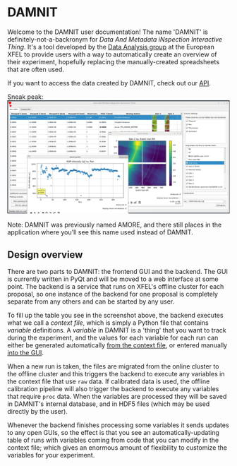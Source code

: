 # DAMNIT

Welcome to the DAMNIT user documentation! The name 'DAMNIT' is
definitely-not-a-backronym for *Data And Metadata iNspection Interactive
Thing*. It's a tool developed by the [Data Analysis
group](https://www.xfel.eu/data_analysis) at the European XFEL to provide users
with a way to automatically create an overview of their experiment, hopefully
replacing the manually-created spreadsheets that are often used.

If you want to access the data created by DAMNIT, check out our [API](api.md).

Sneak peak:
![](static/beauty-shot.png)

Note: DAMNIT was previously named AMORE, and there still places in the
application where you'll see this name used instead of DAMNIT.

## Design overview
There are two parts to DAMNIT: the frontend GUI and the backend. The GUI is
currently written in PyQt and will be moved to a web interface at some
point. The backend is a service that runs on XFEL's offline cluster for each
proposal, so one instance of the backend for one proposal is completely separate
from any others and can be started by any user.

To fill up the table you see in the screenshot above, the backend executes what
we call a *context file*, which is simply a Python file that contains *variable*
definitions. A *variable* in DAMNIT is a 'thing' that you want to track during
the experiment, and the values for each variable for each run can either be
generated automatically [from the context file](backend.md), or entered manually
[into the GUI](gui.md#adding-user-editable-variables).

When a new run is taken, the files are migrated from the online cluster to the
offline cluster and this triggers the backend to execute any variables in the
context file that use `raw` data. If calibrated data is used, the offline
calibration pipeline will also trigger the backend to execute any variables that
require `proc` data. When the variables are processed they will be saved in
DAMNIT's internal database, and in HDF5 files (which may be used directly by the
user).

Whenever the backend finishes processing some variables it sends updates to any
open GUIs, so the effect is that you see an automatically-updating table of
runs with variables coming from code that you can modify in the context file;
which gives an enormous amount of flexibility to customize the variables for
your experiment.
